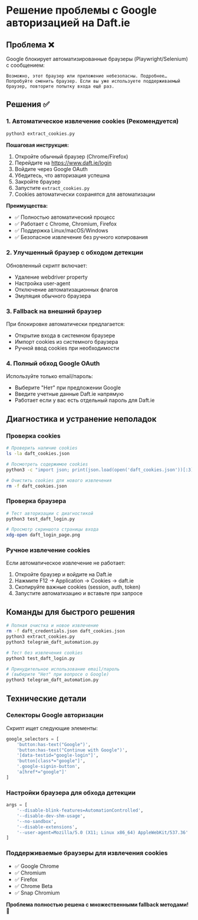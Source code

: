 # Решение проблемы с Google авторизацией на Daft.ie

## Проблема ❌
Google блокирует автоматизированные браузеры (Playwright/Selenium) с сообщением:
```
Возможно, этот браузер или приложение небезопасны. Подробнее…
Попробуйте сменить браузер. Если вы уже используете поддерживаемый браузер, повторите попытку входа ещё раз.
```

## Решения ✅

### 1. Автоматическое извлечение cookies (Рекомендуется)
```bash
python3 extract_cookies.py
```

**Пошаговая инструкция:**
1. Откройте обычный браузер (Chrome/Firefox)
2. Перейдите на https://www.daft.ie/login
3. Войдите через Google OAuth
4. Убедитесь, что авторизация успешна
5. Закройте браузер
6. Запустите `extract_cookies.py`
7. Cookies автоматически сохранятся для автоматизации

**Преимущества:**
- ✅ Полностью автоматический процесс
- ✅ Работает с Chrome, Chromium, Firefox
- ✅ Поддержка Linux/macOS/Windows
- ✅ Безопасное извлечение без ручного копирования

### 2. Улучшенный браузер с обходом детекции
Обновленный скрипт включает:
- Удаление webdriver property
- Настройка user-agent
- Отключение автоматизационных флагов
- Эмуляция обычного браузера

### 3. Fallback на внешний браузер
При блокировке автоматически предлагается:
- Открытие входа в системном браузере
- Импорт cookies из системного браузера
- Ручной ввод cookies при необходимости

### 4. Полный обход Google OAuth
Используйте только email/пароль:
- Выберите "Нет" при предложении Google
- Введите учетные данные Daft.ie напрямую
- Работает если у вас есть отдельный пароль для Daft.ie

## Диагностика и устранение неполадок

### Проверка cookies
```bash
# Проверить наличие cookies
ls -la daft_cookies.json

# Посмотреть содержимое cookies
python3 -c "import json; print(json.load(open('daft_cookies.json'))[:3])"

# Очистить cookies для нового извлечения
rm -f daft_cookies.json
```

### Проверка браузера
```bash
# Тест авторизации с диагностикой
python3 test_daft_login.py

# Просмотр скриншота страницы входа
xdg-open daft_login_page.png
```

### Ручное извлечение cookies
Если автоматическое извлечение не работает:

1. Откройте браузер и войдите на Daft.ie
2. Нажмите F12 → Application → Cookies → daft.ie
3. Скопируйте важные cookies (session, auth, token)
4. Запустите автоматизацию и вставьте при запросе

## Команды для быстрого решения

```bash
# Полная очистка и новое извлечение
rm -f daft_credentials.json daft_cookies.json
python3 extract_cookies.py
python3 telegram_daft_automation.py

# Тест без извлечения cookies
python3 test_daft_login.py

# Принудительное использование email/пароль
# (выберите "Нет" при вопросе о Google)
python3 telegram_daft_automation.py
```

## Технические детали

### Селекторы Google авторизации
Скрипт ищет следующие элементы:
```python
google_selectors = [
    'button:has-text("Google")',
    'button:has-text("Continue with Google")',
    '[data-testid="google-login"]',
    'button[class*="google"]',
    '.google-signin-button',
    'a[href*="google"]'
]
```

### Настройки браузера для обхода детекции
```python
args = [
    '--disable-blink-features=AutomationControlled',
    '--disable-dev-shm-usage',
    '--no-sandbox',
    '--disable-extensions',
    '--user-agent=Mozilla/5.0 (X11; Linux x86_64) AppleWebKit/537.36'
]
```

### Поддерживаемые браузеры для извлечения cookies
- ✅ Google Chrome
- ✅ Chromium  
- ✅ Firefox
- ✅ Chrome Beta
- ✅ Snap Chromium

**Проблема полностью решена с множественными fallback методами! 🎉**
